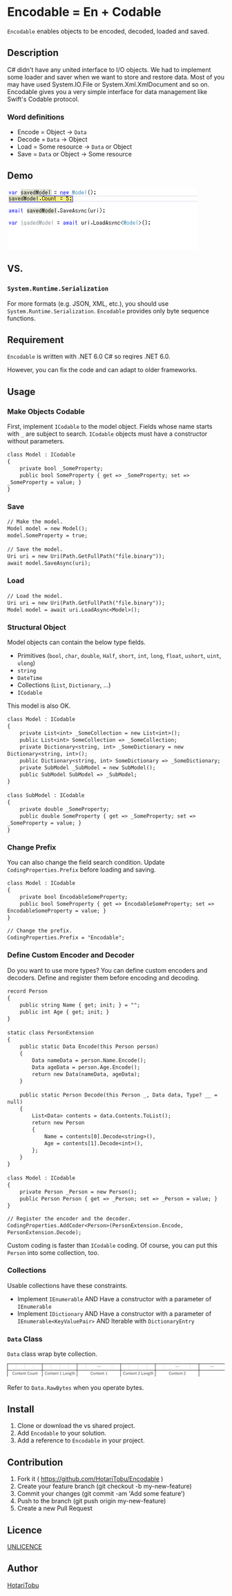 Encodable = En + Codable
====

`Encodable` enables objects to be encoded, decoded, loaded and saved.

## Description

C# didn't have any united interface to I/O objects. We had to implement some loader and saver when we want to store and restore data. Most of you may have used System.IO.File or System.Xml.XmlDocument and so on. Encodable gives you a very simple interface for data management like Swift's Codable protocol.

### Word definitions

- Encode = Object -> `Data`
- Decode = `Data` -> Object
- Load = Some resource -> `Data` or Object
- Save = `Data` or Object -> Some resource

## Demo

![](img/demo.gif)

## VS. 

### `System.Runtime.Serialization`

For more formats (e.g. JSON, XML, etc.), you should use `System.Runtime.Serialization`. `Encodable` provides only byte sequence functions.

## Requirement

`Encodable` is written with .NET 6.0 C# so reqires .NET 6.0.

However, you can fix the code and can adapt to older frameworks.

## Usage

### Make Objects Codable

First, implement `ICodable` to the model object. Fields whose name starts with `_` are subject to search. `ICodable` objects must have a constructor without parameters.

```
class Model : ICodable
{
    private bool _SomeProperty;
    public bool SomeProperty { get => _SomeProperty; set => _SomeProperty = value; }
}
```

### Save

```
// Make the model.
Model model = new Model();
model.SomeProperty = true;

// Save the model.
Uri uri = new Uri(Path.GetFullPath("file.binary"));
await model.SaveAsync(uri);
```

### Load

```
// Load the model.
Uri uri = new Uri(Path.GetFullPath("file.binary"));
Model model = await uri.LoadAsync<Model>();
```

### Structural Object

Model objects can contain the below type fields.

- Primitives (`bool`, `char`, `double`, `Half`, `short`, `int`, `long`, `float`, `ushort`, `uint`, `ulong`)
- `string`
- `DateTime`
- Collections (`List`, `Dictionary`, ...)
- `ICodable`

This model is also OK.

```
class Model : ICodable
{
    private List<int> _SomeCollection = new List<int>();
    public List<int> SomeCollection => _SomeCollection;
    private Dictionary<string, int> _SomeDictionary = new Dictionary<string, int>();
    public Dictionary<string, int> SomeDictionary => _SomeDictionary;
    private SubModel _SubModel = new SubModel();
    public SubModel SubModel => _SubModel;
}

class SubModel : ICodable
{
    private double _SomeProperty;
    public double SomeProperty { get => _SomeProperty; set => _SomeProperty = value; }
}
```

### Change Prefix

You can also change the field search condition. Update `CodingProperties.Prefix` before loading and saving.

```
class Model : ICodable
{
    private bool EncodableSomeProperty;
    public bool SomeProperty { get => EncodableSomeProperty; set => EncodableSomeProperty = value; }
}
```

```
// Change the prefix.
CodingProperties.Prefix = "Encodable";
```

### Define Custom Encoder and Decoder

Do you want to use more types? You can define custom encoders and decoders. Define and register them before encoding and decoding.

```
record Person
{
    public string Name { get; init; } = "";
    public int Age { get; init; }
}

static class PersonExtension
{
    public static Data Encode(this Person person)
    {
        Data nameData = person.Name.Encode();
        Data ageData = person.Age.Encode();
        return new Data(nameData, ageData);
    }
    
    public static Person Decode(this Person _, Data data, Type? __ = null)
    {
        List<Data> contents = data.Contents.ToList();
        return new Person
        {
            Name = contents[0].Decode<string>(),
            Age = contents[1].Decode<int>(),
        };
    }
}

class Model : ICodable
{
    private Person _Person = new Person();
    public Person Person { get => _Person; set => _Person = value; }
}
```

```
// Register the encoder and the decoder.
CodingProperties.AddCoder<Person>(PersonExtension.Encode, PersonExtension.Decode);
```

Custom coding is faster than `ICodable` coding. Of course, you can put this `Person` into some collection, too.

### Collections

Usable collections have these constraints.

- Implement `IEnumerable` AND Have a constructor with a parameter of `IEnumerable`
- Implement `IDictionary` AND Have a constructor with a parameter of `IEnumerable<KeyValuePair>` AND Iterable with `DictionaryEntry`

### `Data` Class

`Data` class wrap byte collection.

![](img/Data_Image.png)

Refer to `Data.RawBytes` when you operate bytes. 

## Install

1. Clone or download the vs shared project.
2. Add `Encodable` to your solution.
3. Add a reference to `Encodable` in your project.

## Contribution

1. Fork it ( https://github.com/HotariTobu/Encodable )
2. Create your feature branch (git checkout -b my-new-feature)
3. Commit your changes (git commit -am 'Add some feature')
4. Push to the branch (git push origin my-new-feature)
5. Create a new Pull Request

## Licence

[UNLICENCE](LICENCE)

## Author

[HotariTobu](https://github.com/HotariTobu)
